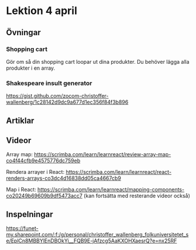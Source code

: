 # Lektion 4 april

## Övningar

### Shopping cart

Gör om så din shopping cart loopar ut dina produkter. Du behöver lägga alla produkter i en array.

### Shakespeare insult generator

https://gist.github.com/zocom-christoffer-wallenberg/1c28142d9dc9a677d1ec356f84f3b896

## Artiklar

## Videor

Array map: https://scrimba.com/learn/learnreact/review-array-map-co4f44cfb9e4575776dc759eb

Rendera arrayer i React: https://scrimba.com/learn/learnreact/react-renders-arrays-co3dc4d16838dd05ca4667cb9

Map i React: https://scrimba.com/learn/learnreact/mapping-components-co20249b69609b9df5473acc7 (kan fortsätta med resterande videor också)

## Inspelningar

https://funet-my.sharepoint.com/:f:/g/personal/christoffer_wallenberg_folkuniversitetet_se/EplCn8MBBYlEnDBOkYi__FQB9E-jAfzcg5AaKXOHXaesrQ?e=nx25RF